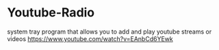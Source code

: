 # Youtube-Radio
system tray program that allows you to add and play youtube streams or videos
https://www.youtube.com/watch?v=EAnbCd6YEwk
